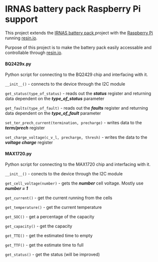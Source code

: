 # IRNAS battery pack Raspberry Pi support
This project extends the [IRNAS battery pack ](https://github.com/IRNAS/IoT-battery-pack) project with the [Raspberry Pi](https://www.raspberrypi.org/) running [resin.io](https://resin.io/).

Purpose of this project is to make the battery pack easily accessable and controllable through [resin.io](https://resin.io/).

#### BQ2429x.py
Python script for connecting to the BQ2429 chip and interfacing with it.

```__init__()``` - connects to the device through the I2C module

```get_status(type_of_status)``` - reads out the ***status*** register and returning data dependent on the ***type_of_status*** parameter

```get_faults(type_of_fault)``` - reads out the ***faults*** register and returning data dependent on the ***type_of_fault*** parameter

```set_ter_prech_current(termination, precharge)``` - writes data to the ***term/prech*** register

```set_charge_voltage(c_v_l, precharge, thresh)``` - writes the data to the ***voltage charge*** register

#### MAX1720.py
Python script for connecting to the MAX1720 chip and interfacing with it.

```__init__()``` - conects to the device through the I2C module

```get_cell_voltage(number)``` -  gets the ***number*** cell voltage. Mostly use ***number = 1***

```get_current()``` - get the current running from the cells

```get_temperature()``` - get the current temperature

```get_SOC()``` - get a percentage of the capacity

```get_capacity()``` - get the capacity

```get_TTE()``` - get the estimated time to empty

```get_TTF()``` - get the estimate time to full

```get_status()``` - get the status (will be improved)

